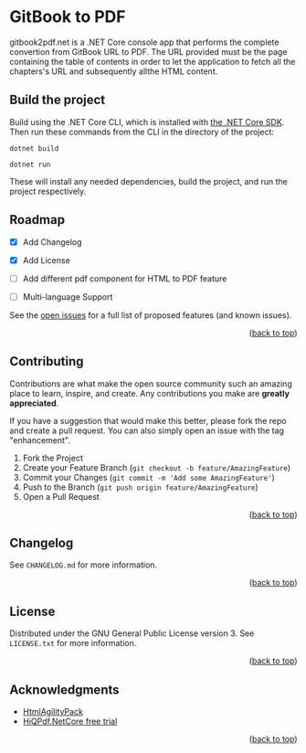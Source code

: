 <a name="readme-top"></a>

# GitBook to PDF
gitbook2pdf.net is a .NET Core console app that performs the complete convertion from GitBook URL to PDF. The URL provided must be the page containing the table of contents in order to let the application to fetch all the chapters's URL and subsequently allthe HTML content.

## Build the project
Build using the .NET Core CLI, which is installed with [the .NET Core SDK](https://www.microsoft.com/net/download). Then run
these commands from the CLI in the directory of the project:

```console
dotnet build
```

```console
dotnet run
```

These will install any needed dependencies, build the project, and run
the project respectively.

## Roadmap

- [x] Add Changelog
- [x] Add License
- [ ] Add different pdf component for HTML to PDF feature
- [ ] Multi-language Support


See the [open issues](https://github.com/alciarro93/gitbook2pdf.net/issues) for a full list of proposed features (and known issues).

<p align="right">(<a href="#readme-top">back to top</a>)</p>

## Contributing
Contributions are what make the open source community such an amazing place to learn, inspire, and create. Any contributions you make are **greatly appreciated**.

If you have a suggestion that would make this better, please fork the repo and create a pull request. You can also simply open an issue with the tag "enhancement".

1. Fork the Project
2. Create your Feature Branch (`git checkout -b feature/AmazingFeature`)
3. Commit your Changes (`git commit -m 'Add some AmazingFeature'`)
4. Push to the Branch (`git push origin feature/AmazingFeature`)
5. Open a Pull Request

<p align="right">(<a href="#readme-top">back to top</a>)</p>

## Changelog
See `CHANGELOG.md` for more information.

<p align="right">(<a href="#readme-top">back to top</a>)</p>

## License
Distributed under the GNU General Public License version 3. See `LICENSE.txt` for more information.

<p align="right">(<a href="#readme-top">back to top</a>)</p>

## Acknowledgments
* [HtmlAgilityPack](https://www.nuget.org/packages/HtmlAgilityPack/)
* [HiQPdf.NetCore free trial](https://www.nuget.org/packages/HiQPdf.NetCore)

<p align="right">(<a href="#readme-top">back to top</a>)</p>
